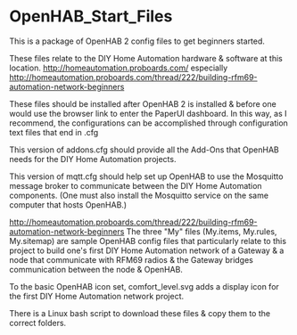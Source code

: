 # OpenHAB_Start_Files

This is a package of OpenHAB 2 config files to get beginners started.

These files relate to the DIY Home Automation hardware & software at this location.
	http://homeautomation.proboards.com/
		especially http://homeautomation.proboards.com/thread/222/building-rfm69-automation-network-beginners
		
These files should be installed after OpenHAB 2 is installed & before one would use the browser link to enter the PaperUI dashboard.  In this way, as I recommend, the configurations can be accomplished through configuration text files that end in .cfg

This version of addons.cfg should provide all the Add-Ons that OpenHAB needs for the DIY Home Automation projects.

This version of mqtt.cfg should help set up OpenHAB to use the Mosquitto message broker to communicate between the DIY Home Automation components. (One must also install the Mosquitto service on the same computer that hosts OpenHAB.)

http://homeautomation.proboards.com/thread/222/building-rfm69-automation-network-beginners
The three "My" files (My.items, My.rules, My.sitemap) are sample OpenHAB config files that particularly relate to this project to build one's first DIY Home Automation network of a Gateway & a node that communicate with RFM69 radios & the Gateway bridges communication between the node & OpenHAB.

To the basic OpenHAB icon set, comfort_level.svg adds a display icon for the first DIY Home Automation network project.
		
There is a Linux bash script to download these files & copy them to the correct folders.
